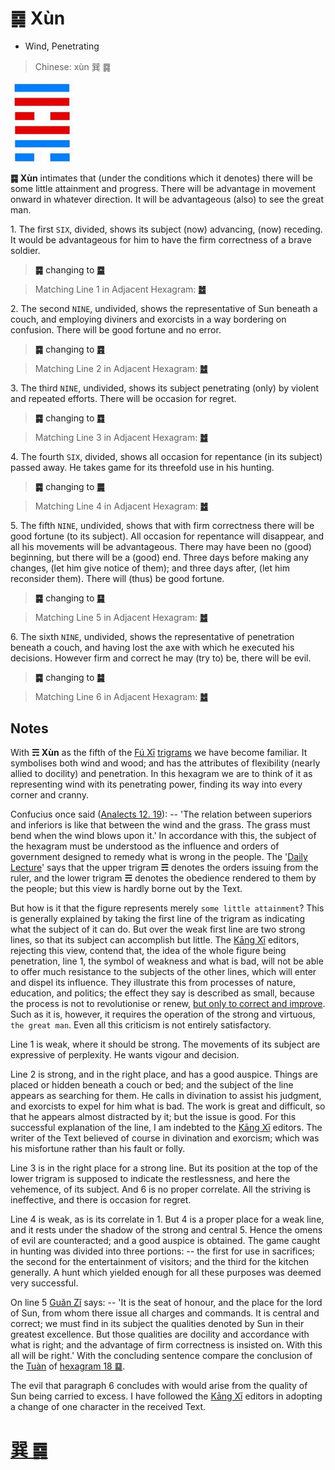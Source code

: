 # ䷸ Xùn

* Wind, Penetrating

> Chinese: xùn 巽 ䷸

<a id="p-189"/>

<img src="../shapes/57.10.png" width="101" alt="巽">

**䷸ Xùn** intimates that (under the conditions which it denotes) there will be some little attainment and progress.
There will be advantage in movement onward in whatever direction. It will be advantageous (also) to see the great man.

1.<a id="57.1"/> The first `SIX`, divided, shows its subject (now) advancing, (now) receding. It would be advantageous for him to have the firm correctness of a brave soldier.

> **䷸** changing to [**䷈**](e5b08fe7959cxiaoxu.md#9.1)

> Matching Line 1 in Adjacent Hexagram: [**䷹**](e58591dui.md#58.1)

2.<a id="57.2"/> The second `NINE`, undivided, shows the representative of Sun beneath a couch, and employing diviners and exorcists in a way bordering on confusion. There will be good fortune and no error.

> **䷸** changing to [**䷴**](e6b890jian.md#53.2)

> Matching Line 2 in Adjacent Hexagram: [**䷹**](e58591dui.md#58.2)

<a id="p-190"/>

3.<a id="57.3"/> The third `NINE`, undivided, shows its subject penetrating (only) by violent and repeated efforts. There will be occasion for regret.

> **䷸** changing to [**䷺**](e6b6a3huan.md#59.3)

> Matching Line 3 in Adjacent Hexagram: [**䷹**](e58591dui.md#58.3)

4.<a id="57.4"/> The fourth `SIX`, divided, shows all occasion for repentance (in its subject) passed away. He takes game for its threefold use in his hunting.

> **䷸** changing to [**䷫**](e5a7a4gou.md#44.4)

> Matching Line 4 in Adjacent Hexagram: [**䷹**](e58591dui.md#58.4)

5.<a id="57.5"/> The fifth `NINE`, undivided, shows that with firm correctness there will be good fortune (to its subject). All occasion for repentance will disappear, and all his movements will be advantageous. There may have been no (good) beginning, but there will be a (good) end. Three days before making any changes, (let him give notice of them); and three days after, (let him reconsider them). There will (thus) be good fortune.

> **䷸** changing to [**䷑**](e89b8agu.md#18.5)

> Matching Line 5 in Adjacent Hexagram: [**䷹**](e58591dui.md#58.5)

<a id="p-191"/>

6.<a id="57.6"/> The sixth `NINE`, undivided, shows the representative of penetration beneath a couch, and having lost the axe with which he executed his decisions. However firm and correct he may (try to) be, there will be evil.

> **䷸** changing to [**䷯**](e4ba95jing.md#48.6)

> Matching Line 6 in Adjacent Hexagram: [**䷹**](e58591dui.md#58.6)

## Notes

With **☴ Xùn** as the fifth of the [Fú Xī](https://en.wikipedia.org/wiki/Fuxi) [trigrams](https://en.wikipedia.org/wiki/Bagua#Trigrams) we have become familiar. It symbolises both wind and wood; and has the attributes of flexibility (nearly allied to docility) and penetration. In this hexagram we are to think of it as representing wind with its penetrating power, finding its way into every corner and cranny.

Confucius once said ([Analects 12. 19](https://ctext.org/dictionary.pl?if=en&id=1400&remap=gb)): -- 'The relation between superiors and inferiors is like that between the wind and the grass. The grass must bend when the wind blows upon it.' In accordance with this, the subject of the hexagram must be understood as the influence and orders of government designed to remedy what is wrong in the people. The '[Daily Lecture](https://ctext.org/analects)' says that the upper trigram **☴** denotes the orders issuing from the ruler, and the lower trigram **☴** denotes the obedience rendered to them by the people; but this view is hardly borne out by the Text.

But how is it that the figure represents merely `some little attainment`? This is generally explained by taking the first line of the trigram as indicating what the subject of it can do. But over the weak first line are two strong lines, so that its subject can accomplish but little. The [Kāng Xī](https://en.wikipedia.org/wiki/Kangxi_Dictionary) editors, rejecting this view, contend that, the idea of the whole figure being penetration, line 1, the symbol of weakness and what is bad, will not be able to offer much resistance to the subjects of the other lines, which will enter and dispel its influence. They illustrate this from processes of nature, education, and politics; the effect they say is described as small, because the process is not to revolutionise or renew, [but only to correct and improve](e58591dui.md#p-192). Such as it is, however, it requires the operation of the strong and virtuous, `the great man`. Even all this criticism is not entirely satisfactory.

Line 1 is weak, where it should be strong. The movements of its subject are expressive of perplexity. He wants vigour and decision.

Line 2 is strong, and in the right place, and has a good auspice. Things are placed or hidden beneath a couch or bed; and the subject of the line appears as searching for them. He calls in divination to assist his judgment, and exorcists to expel for him what is bad. The work is great and difficult, so that he appears almost distracted by it; but the issue is good. For this successful explanation of the line, I am indebted to the [Kāng Xī](https://en.wikipedia.org/wiki/Kangxi_Dictionary) editors. The writer of the Text believed of course in divination and exorcism; which was his misfortune rather than his fault or folly.

Line 3 is in the right place for a strong line. But its position at the top of the lower trigram is supposed to indicate the restlessness, and here the vehemence, of its subject. And 6 is no proper correlate. All the striving is ineffective, and there is occasion for regret.

Line 4 is weak, as is its correlate in 1. But 4 is a proper place for a weak line, and it rests under the shadow of the strong and central 5. Hence the omens of evil are counteracted; and a good auspice is obtained. The game caught in hunting was divided into three portions: -- the first for use in sacrifices; the second for the entertainment of visitors; and the third for the kitchen generally. A hunt which yielded enough for all these purposes was deemed very successful.

On line 5 [Guǎn Zǐ](https://en.wikipedia.org/wiki/Guanzi_(text)) says: -- 'It is the seat of honour, and the place for the lord of Sun, from whom there issue all charges and commands. It is central and correct; we must find in its subject the qualities denoted by Sun in their greatest excellence. But those qualities are docility and accordance with what is right; and the advantage of firm correctness is insisted on. With this all will be right.' With the concluding sentence compare the conclusion of the [Tuàn](https://ctext.org/book-of-changes/tuan-zhuan) of [hexagram 18 ䷑](e89b8agu.md).

The evil that paragraph 6 concludes with would arise from the quality of Sun being carried to excess. I have followed the [Kāng Xī](https://en.wikipedia.org/wiki/Kangxi_Dictionary) editors in adopting a change of one character in the received Text.

# [巽 ䷸](e5b7bdxun_cn.md)
